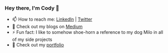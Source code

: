 ### Hey there, I'm Cody 👋

- 📫 How to reach me: [LinkedIn](https://linkedin.com/in/cody-dupuis) | [Twitter](https://twitter.com/cody_dupuis)
- 💬 Check out my blogs on [Medium](https://ctdupuis7.medium.com)
- ⚡ Fun fact: I like to somehow shoe-horn a reference to my dog Milo in all of my side projects
- 💼 Check out my [portfolio](https://ctdupuis.github.io)
<!--
**ctdupuis/ctdupuis** is a ✨ _special_ ✨ repository because its `README.md` (this file) appears on your GitHub profile.

Here are some ideas to get you started:

- 🔭 I’m currently working on ...
- 🌱 I’m currently learning ...
- 👯 I’m looking to collaborate on ...
- 🤔 I’m looking for help with ...
- 💬 Ask me about ...
- 📫 How to reach me: ...
- 😄 Pronouns: ...
- ⚡ Fun fact: ...
-->
